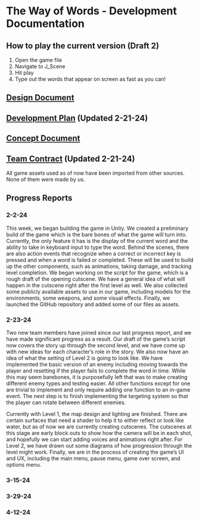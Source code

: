 # The Way of Words - Development Documentation

## How to play the current version (Draft 2)

1. Open the game file
2.  Navigate to J_Scene
3.  Hit play
4.  Type out the words that appear on screen as fast as you can!

## [Design Document](https://docs.google.com/document/d/1RnADUqa4XkYSha4MJzp1s47EtEJZHQJguFQMNVEDugk/edit?usp=sharing)

## [Development Plan](https://docs.google.com/document/d/1OyMZX1aCOAXCOVbCiCbSqsiujDuK_RaFvbFi-OqoGJM/edit?usp=sharing) (Updated 2-21-24)

## [Concept Document](https://docs.google.com/document/d/1MUrVNBQ8p_VT9coivICi4tCYFXty_MS96A12-YqLs7o/edit?usp=sharing)

## [Team Contract](https://docs.google.com/document/d/1iJdKovIKsm1fYGri0wpCYbsGHCb3OqX8M1YUjYPesc0/edit?usp=sharing) (Updated 2-21-24)

All game assets used as of now have been imported from other sources. None of them were made by us.

## Progress Reports

### 2-2-24

This week, we began building the game in Unity. We created a preliminary build of the game which is the bare bones of what the game will turn into. Currently, the only feature it has is the display of the current word and the ability to take in keyboard input to type the word. Behind the scenes, there are also action events that recognize when a correct or incorrect key is pressed and when a word is failed or completed. These will be used to build up the other components, such as animations, taking damage, and tracking level completion. We began working on the script for the game, which is a rough draft of the opening cutscene. We have a general idea of what will happen in the cutscene right after the first level as well. We also collected some publicly available assets to use in our game, including models for the environments, some weapons, and some visual effects. Finally, we launched the GitHub repository and added some of our files as assets.

### 2-23-24

Two new team members have joined since our last progress report, and we have made significant progress as a result. Our draft of the game’s script now covers the story up through the second level, and we have come up with new ideas for each character’s role in the story. We also now have an idea of what the setting of Level 2 is going to look like. We have implemented the basic version of an enemy including moving towards the player and resetting if the player fails to complete the word in time. While this may seem barebones, it is purposefully left that was to make creating different enemy types and testing easier. All other functions except for one are trivial to implement and only require adding one function to an in-game event. The next step is to finish implementing the targeting system so that the player can rotate between different enemies. 

Currently with Level 1, the map design and lighting are finished. There are certain surfaces that need a shader to help it to either reflect or look like water, but as of now we are currently creating cutscenes. The cutscenes at this stage are early block outs to show how the camera will be in each shot, and hopefully we can start adding voices and animations right after. For Level 2, we have drawn out some diagrams of how progression through the level might work. Finally, we are in the process of creating the game’s UI and UX, including the main menu, pause menu, game over screen, and options menu.


### 3-15-24

### 3-29-24

### 4-12-24

